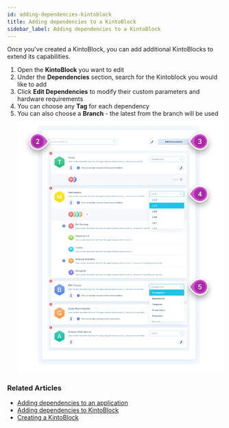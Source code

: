 ```yaml
---
id: adding-dependencies-kintoblock
title: Adding dependencies to a KintoBlock
sidebar_label: Adding dependencies to a KintoBlock
---
```


Once you've created a KintoBlock, you can add additional KintoBlocks to extend its capabilities.

1. Open the **KintoBlock** you want to edit
2. Under the **Dependencies** section, search for the Kintoblock you would like to add
3. Click **Edit Dependencies** to modify their custom parameters and hardware requirements
4. You can choose any **Tag** for each dependency
5. You can also choose a **Branch** - the latest from the branch will be used
![Screenshot - Create New Application](/docs/images/adding-dependencies-4-5.png)

### Related Articles

* [Adding dependencies to an application](adding-a-dependency-application.md)
* [Adding dependencies to KintoBlock](adding-dependencies-kintoblock.md)
* [Creating a KintoBlock](creating-a-kintoblock.md)
